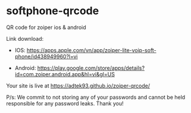 # softphone-qrcode

QR code for zoiper ios & android 

Link download:
- IOS:
https://apps.apple.com/vn/app/zoiper-lite-voip-soft-phone/id438949960?l=vi

- Android:
https://play.google.com/store/apps/details?id=com.zoiper.android.app&hl=vi&gl=US

Your site is live at https://adtek93.github.io/zoiper-qrcode/

P/s: We commit to not storing any of your passwords and cannot be held responsible for any password leaks. Thank you!
